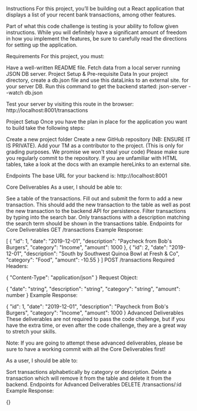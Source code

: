 Instructions
For this project, you’ll be building out a React application that displays a list of your recent bank transactions, among other features.

Part of what this code challenge is testing is your ability to follow given instructions. While you will definitely have a significant amount of freedom in how you implement the features, be sure to carefully read the directions for setting up the application.

Requirements
For this project, you must:

Have a well-written README file.
Fetch data from a local server running JSON DB server.
Project Setup & Pre-requisite Data
In your project directory, create a db.json file and use this dataLinks to an external site. for your server DB.
Run this command to get the backend started:
json-server --watch db.json

Test your server by visiting this route in the browser:
http://localhost:8001/transactions

Project Setup
Once you have the plan in place for the application you want to build take the following steps:

Create a new project folder
Create a new GitHub repository (NB: ENSURE IT IS PRIVATE).
Add your TM as a contributor to the project. (This is only for grading purposes. We promise we won't steal your code)
Please make sure you regularly commit to the repository.
If you are unfamiliar with HTML tables, take a look at the docs with an example hereLinks to an external site.

Endpoints
The base URL for your backend is: http://localhost:8001

Core Deliverables
As a user, I should be able to:

See a table of the transactions.
Fill out and submit the form to add a new transaction. This should add the new transaction to the table as well as post the new transaction to the backend API for persistence.
Filter transactions by typing into the search bar. Only transactions with a description matching the search term should be shown in the transactions table.
Endpoints for Core Deliverables
GET /transactions
Example Response:

[
  {
    "id": 1,
    "date": "2019-12-01",
    "description": "Paycheck from Bob's Burgers",
    "category": "Income",
    "amount": 1000
  },
  {
    "id": 2,
    "date": "2019-12-01",
    "description": "South by Southwest Quinoa Bowl at Fresh & Co",
    "category": "Food",
    "amount": -10.55
  }
]
POST /transactions
Required Headers:

{
  "Content-Type": "application/json"
}
Request Object:

{
  "date": "string",
  "description": "string",
  "category": "string",
  "amount": number
}
Example Response:

{
  "id": 1,
  "date": "2019-12-01",
  "description": "Paycheck from Bob's Burgers",
  "category": "Income",
  "amount": 1000
}
Advanced Deliverables
These deliverables are not required to pass the code challenge, but if you have the extra time, or even after the code challenge, they are a great way to stretch your skills.

Note: If you are going to attempt these advanced deliverables, please be sure to have a working commit with all the Core Deliverables first!

As a user, I should be able to:

Sort transactions alphabetically by category or description.
Delete a transaction which will remove it from the table and delete it from the backend.
Endpoints for Advanced Deliverables
DELETE /transactions/:id
Example Response:

{}
